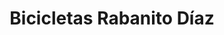 ---
title: "Bicicletas Rabanito Díaz"
url: /heroica-puebla-de-zaragoza/bicicletas-rabanito-diaz/
shop: Fahrrad
---